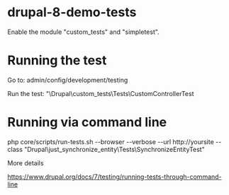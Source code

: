 # drupal-8-demo-tests

Enable the module "custom_tests" and "simpletest".

# Running the test

Go to: admin/config/development/testing 

Run the test: "\Drupal\custom_tests\Tests\CustomControllerTest

# Running via command line

php core/scripts/run-tests.sh --browser --verbose --url http://yoursite --class "Drupal\just_synchronize_entity\Tests\SynchronizeEntityTest"

More details

https://www.drupal.org/docs/7/testing/running-tests-through-command-line
